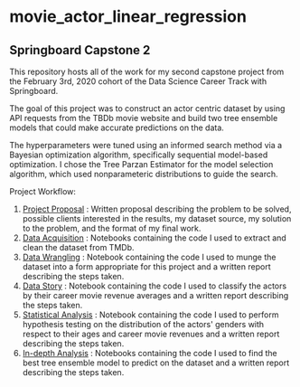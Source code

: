 movie_actor_linear_regression
=============================

Springboard Capstone 2
----------------------

This repository hosts all of the work for my second capstone project from the February 3rd, 2020 cohort of the Data Science Career Track with Springboard.

The goal of this project was to construct an actor centric dataset by using API requests from the TBDb movie website and build two tree ensemble models that could make accurate predictions on the data.

The hyperparameters were tuned using an informed search method via a Bayesian optimization algorithm, specifically sequential model-based optimization. I chose the Tree Parzan Estimator for the model selection algorithm, which used nonparameteric distributions to guide the search.

Project Workflow:

1. [Project Proposal](https://github.com/christianspybrook/movie_actor_tree_ensembles/tree/master/project_proposal)
: Written proposal describing the problem to be solved, possible clients interested in the results, my dataset source, my solution to the problem, and the format of my final work.
2. [Data Acquisition](https://github.com/christianspybrook/movie_actor_tree_ensembles/tree/master/data_acquisition)
: Notebooks containing  the code I used to extract and clean the dataset from TMDb.
3. [Data Wrangling](https://github.com/christianspybrook/movie_actor_tree_ensembles/tree/master/data_wrangling)
: Notebook containing the code I used to munge the dataset into a form appropriate for this project and a written report describing the steps taken.
4. [Data Story](https://github.com/christianspybrook/movie_actor_tree_ensembles/tree/master/data_story)
: Notebook containing the code I used to classify the actors by their career movie revenue averages and a written report describing the steps taken.
5. [Statistical Analysis](https://github.com/christianspybrook/movie_actor_tree_ensembles/tree/master/statistical_analysis)
: Notebook containing the code I used to perform hypothesis testing on the distribution of the actors' genders with respect to their ages and career movie revenues and a written report describing the steps taken.
6. [In-depth Analysis](https://github.com/christianspybrook/movie_actor_tree_ensembles/tree/master/in_depth_analysis)
: Notebooks containing the code I used to find the best tree ensemble model to predict on the dataset and a written report describing the steps taken.